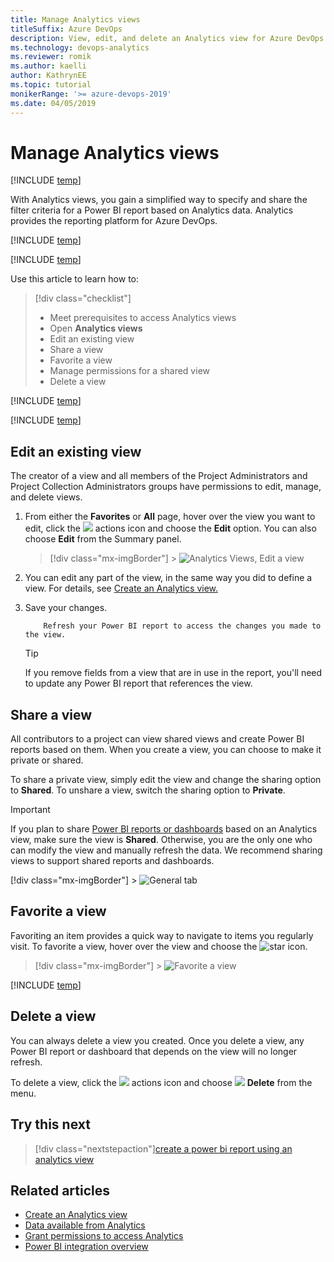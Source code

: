 ```yaml
---
title: Manage Analytics views
titleSuffix: Azure DevOps
description: View, edit, and delete an Analytics view for Azure DevOps
ms.technology: devops-analytics
ms.reviewer: romik
ms.author: kaelli
author: KathrynEE
ms.topic: tutorial
monikerRange: '>= azure-devops-2019'
ms.date: 04/05/2019
---
```


# Manage Analytics views

[!INCLUDE [temp](../includes/version-azure-devops.md)]

With Analytics views, you gain a simplified way to specify and share the filter criteria for a Power BI report based on Analytics data. Analytics provides the reporting platform for Azure DevOps.

[!INCLUDE [temp](includes/analytics-views-warning.md)]

[!INCLUDE [temp](../includes/boards-disabled.md)]

Use this article to learn how to:

> [!div class="checklist"]
>
> * Meet prerequisites to access Analytics views
> * Open **Analytics views**
> * Edit an existing view
> * Share a view
> * Favorite a view
> * Manage permissions for a shared view
> * Delete a view

[!INCLUDE [temp](../includes/analytics-prerequisites.md)]

[!INCLUDE [temp](../includes/analytics-open.md)]

## Edit an existing view

The creator of a view and all members of the Project Administrators and Project Collection Administrators groups have permissions to edit, manage, and delete views.

1.  From either the **Favorites** or **All** page, hover over the view you want to edit, click the ![ ](../media/icons/actions-icon.png) actions icon and choose the **Edit** option. You can also choose **Edit** from the Summary panel.

    > [!div class="mx-imgBorder"] > ![Analytics Views, Edit a view](media/editable-views/edit-view.png)

2.  You can edit any part of the view, in the same way you did to define a view. For details, see [Create an Analytics view.](analytics-views-create.md)

3.  Save your changes.

        	Refresh your Power BI report to access the changes you made to the view.

    > [!TIP]
    > If you remove fields from a view that are in use in the report, you'll need to update any Power BI report that references the view.

<a id="share-view" />

## Share a view

All contributors to a project can view shared views and create Power BI reports based on them. When you create a view, you can choose to make it private or shared.

To share a private view, simply edit the view and change the sharing option to **Shared**. To unshare a view, switch the sharing option to **Private**.

<!--If you make a shared view private, any Power BI report connected to that view fails to refresh in Power BI.-->

> [!IMPORTANT]
> If you plan to share [Power BI reports or dashboards](/power-bi/service-share-dashboards) based on an Analytics view, make sure the view is **Shared**. Otherwise, you are the only one who can modify the view and manually refresh the data. We recommend sharing views to support shared reports and dashboards.
>
> [!div class="mx-imgBorder"] > ![General tab](media/editable-views/general.png)

## Favorite a view

Favoriting an item provides a quick way to navigate to items you regularly visit.
To favorite a view, hover over the view and choose the ![star icon](../../media/icons/icon-favorite-star.png).

> [!div class="mx-imgBorder"] > ![Favorite a view](media/editable-views/directory-favorite.png)

<a id="manage-permissions" />
<!-- BEGIN ERROR INCLUDE: Unable to resolve [!INCLUDE [temp](includes/manage-shared-view-permissions.md)]: Couldn&#39;t find file includes/manage-shared-view-permissions.md. -->

[!INCLUDE [temp](includes/manage-shared-view-permissions.md)]

<!--END ERROR INCLUDE -->

## Delete a view

You can always delete a view you created. Once you delete a view, any Power BI report or dashboard that depends on the view will no longer refresh.

To delete a view, click the ![ ](../media/icons/actions-icon.png) actions icon and choose ![ ](../../media/icons/delete-icon.png) **Delete** from the menu.

<a id="q-a"> </a>

## Try this next

> [!div class="nextstepaction"][create a power bi report using an analytics view](data-connector-connect.md)

## Related articles

* [Create an Analytics view](analytics-views-create.md)
* [Data available from Analytics](data-available-in-analytics.md)
* [Grant permissions to access Analytics](./analytics-security.md)
* [Power BI integration overview](overview.md)

<!---
## Copy a view

For a quick start, you can copy any view including [default Analytics Views](./analytics-default-views.md) and edit it.

1. To copy a view click the ![ ](../media/icons/actions-icon.png) actions icon to open the copy panel.

1. Provide the copy name description.
1. Decide who can use this view. Set the radio to "Shared" if  you want to make this available to others. Learn more about [sharing Analytics Views](analytics-views-manage.md#share-views)and sharing option. All other definition is copied from the original view.

1. Click Copy to created the new copy. The copied view is detached from the original view. Even if you copy a view from "My views" to "Shared views", it's a new separate view.

--->

